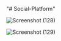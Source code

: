 "# Social-Platform" 

![Screenshot (128)](https://user-images.githubusercontent.com/46415136/103009948-2ec7c680-4540-11eb-97fc-7c81910182ea.png)

![Screenshot (129)](https://user-images.githubusercontent.com/46415136/103009957-31c2b700-4540-11eb-8e55-b564d9c13973.png)
